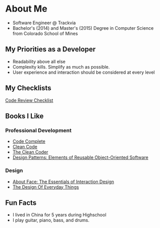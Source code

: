 # About Me
- Software Engineer @ Trackvia
- Bachelor's (2014) and Master's (2015) Degree in Computer Science from Colorado School of Mines

## My Priorities as a Developer
- Readability above all else
- Complexity kills. Simplify as much as possible.
- User experience and interaction should be considered at every level

## My Checklists
[Code Review Checklist](https://github.com/skennicutt/checklists/blob/feature/code-review-checklist/CodeReviewChecklist.md)

## Books I Like
### Professional Development
- [Code Complete](https://www.amazon.com/Code-Complete-Practical-Handbook-Construction/dp/0735619670/ref=sr_1_3?keywords=code+complete&qid=1563384307&s=gateway&sr=8-3)
- [Clean Code](https://www.amazon.com/Clean-Code-Handbook-Software-Craftsmanship/dp/0132350882/ref=sr_1_4?keywords=code+complete&qid=1563384345&s=gateway&sr=8-4)
- [The Clean Coder](https://www.amazon.com/gp/product/0137081073/ref=dbs_a_def_rwt_bibl_vppi_i2)
- [Design Patterns: Elements of Reusable Object-Oriented Software](https://www.amazon.com/Design-Patterns-Elements-Reusable-Object-Oriented/dp/0201633612/ref=sr_1_1?keywords=Design+patters&qid=1563384589&s=books&sr=1-1)
### Design
- [About Face: The Essentials of Interaction Design](https://www.amazon.com/About-Face-Essentials-Interaction-Design/dp/1118766571/ref=sr_1_3?keywords=about+face&qid=1563383923&s=gateway&sr=8-3)
- [The Design Of Everyday Things](https://www.amazon.com/Design-Everyday-Things-Revised-Expanded/dp/0465050654/ref=sr_1_1?crid=25UXOSRCV1SEG&keywords=the+design+of+everyday+things&qid=1563384512&s=books&sprefix=The+Design+%2Cstripbooks%2C171&sr=1-1)

## Fun Facts
- I lived in China for 5 years during Highschool
- I play guitar, piano, bass, and drums.
